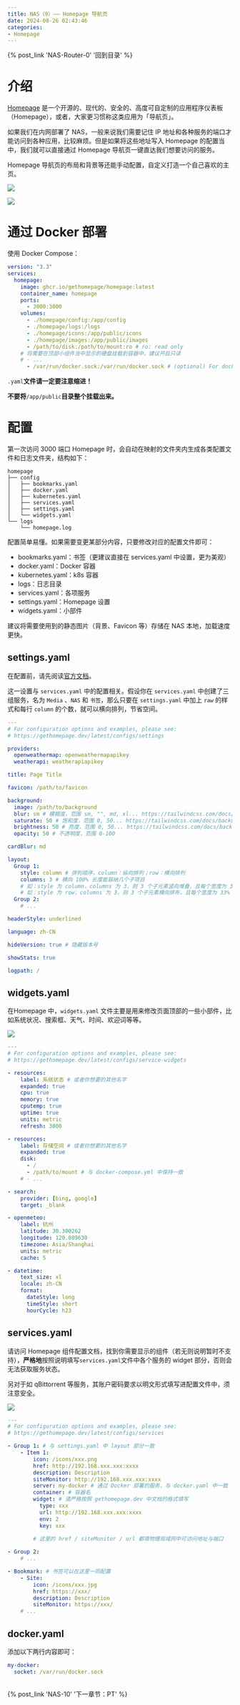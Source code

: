 ```yaml
---
title: NAS（9）—— Homepage 导航页
date: 2024-08-26 02:43:46
categories:
- Homepage
---
```


{% post_link 'NAS-Router-0' '回到目录' %}
<br/>

# 介绍

[Homepage](https://github.com/benphelps/homepage "Homepage") 是一个开源的、现代的、安全的、高度可自定制的应用程序仪表板（Home­page），或者，大家更习惯称这类应用为「导航页」。

如果我们在内网部署了 NAS，一般来说我们需要记住 IP 地址和各种服务的端口才能访问到各种应用，比较麻烦。但是如果将这些地址写入 Homepage 的配置当中，我们就可以直接通过 Homepage 导航页一键直达我们想要访问的服务。

Homepage 导航页的布局和背景等还能手动配置，自定义打造一个自己喜欢的主页。

![](image_KKxP68VtNq.png)

![](image_3smttuHcd4.png)

# 通过 Docker 部署

使用 Docker Compose：

```yaml
version: "3.3"
services:
  homepage:
    image: ghcr.io/gethomepage/homepage:latest
    container_name: homepage
    ports:
      - 3000:3000
    volumes:
      - ./homepage/config:/app/config
      - ./homepage/logs:/logs
      - ./homepage/icons:/app/public/icons
      - ./homepage/images:/app/public/images
      - /path/to/disk:/path/to/mount:ro # ro: read only
    # 将需要在顶部小组件当中显示的硬盘挂载到容器中，建议开启只读
    # - ...
      - /var/run/docker.sock:/var/run/docker.sock # (optional) For docker integrations
```

`.yaml`**文件请一定要注意缩进！**

**不要将**`/app/public`**目录整个挂载出来。**

# 配置

第一次访问 3000 端口 Homepage 时，会自动在映射的文件夹内生成各类配置文件和日志文件夹，结构如下：

```text
homepage
├── config
│   ├── bookmarks.yaml
│   ├── docker.yaml
│   ├── kubernetes.yaml
│   ├── services.yaml
│   ├── settings.yaml
│   └── widgets.yaml
└── logs
    └── homepage.log
```

配置简单易懂。如果需要变更某部分内容，只要修改对应的配置文件即可：

- bookmarks.yaml：书签（更建议直接在 services.yaml 中设置，更为美观）
- docker.yaml：Docker 容器
- kubernetes.yaml：k8s 容器
- logs：日志目录
- services.yaml：各项服务
- settings.yaml：Homepage 设置
- widgets.yaml：小部件

建议将需要使用到的静态图片（背景、Favicon 等）存储在 NAS 本地，加载速度更快。

## settings.yaml

在配置前，请先阅读[官方文档](https://gethomepage.dev/latest/configs/settings/ "官方文档")。

这一设置与 `services.yaml` 中的配置相关。假设你在 `services.yaml` 中创建了三组服务，名为 `Media` 、`NAS` 和 `书签`，那么只要在 `settings.yaml` 中加上 `raw` 的样式和每行 `column` 的个数，就可以横向排列，节省空间。

```yaml
---
# For configuration options and examples, please see:
# https://gethomepage.dev/latest/configs/settings

providers:
  openweathermap: openweathermapapikey
  weatherapi: weatherapiapikey

title: Page Title

favicon: /path/to/favicon

background:
  image: /path/to/background
  blur: sm # 模糊度，范围 sm, "", md, xl... https://tailwindcss.com/docs/backdrop-blur
  saturate: 50 # 饱和度，范围 0, 50... https://tailwindcss.com/docs/backdrop-saturate
  brightness: 50 # 亮度，范围 0, 50... https://tailwindcss.com/docs/backdrop-brightness
  opacity: 50 # 不透明度，范围 0-100

cardBlur: md

layout:
  Group 1:
    style: column # 排列顺序，column：纵向排列；row：横向排列
    columns: 3 # 横向 100% 长度能容纳几个子项目
    # 如：style 为 column，columns 为 3，则 3 个子元素竖向堆叠，且每个宽度为 33%
    # 如：style 为 row，columns 为 3，则 3 个子元素横向排布，且每个宽度为 33%（占满一行）
  Group 2:
    # ...

headerStyle: underlined

language: zh-CN

hideVersion: true # 隐藏版本号

showStats: true

logpath: /
```

## widgets.yaml

在Home­page 中，`widgets.yaml` 文件主要是用来修改页面顶部的一些小部件，比如系统状况、搜索框、天气、时间、欢迎词等等。

![](image_vW7WXC9HMF.png)

```yaml
---
# For configuration options and examples, please see:
# https://gethomepage.dev/latest/configs/service-widgets

- resources:
    label: 系统状态 # 或者你想要的其他名字
    expanded: true
    cpu: true
    memory: true
    cputemp: true
    uptime: true
    units: metric
    refresh: 3000

- resources:
    label: 存储空间 # 或者你想要的其他名字
    expanded: true
    disk:
      - /
      - /path/to/mount # 与 docker-compose.yml 中保持一致
    # - ...

- search:
    provider: [bing, google]
    target: _blank

- openmeteo:
    label: 杭州
    latitude: 30.300262
    longitude: 120.089630
    timezone: Asia/Shanghai
    units: metric
    cache: 5

- datetime:
    text_size: xl
    locale: zh-CN
    format:
      dateStyle: long
      timeStyle: short
      hourCycle: h23
```

## services.yaml

请访问 Homepage 组件配置文档，找到你需要显示的组件（若无则说明暂时不支持），**严格地**按照说明填写`services.yaml`文件中各个服务的 widget 部分，否则会无法获取服务状态。

另对于如 qBittorrent 等服务，其账户密码要求以明文形式填写进配置文件中，须注意安全。

![](image_bGMW5JMV22.png)

```yaml
---
# For configuration options and examples, please see:
# https://gethomepage.dev/latest/configs/services

- Group 1: # 与 settings.yaml 中 layout 部分一致
    - Item 1:
        icon: /icons/xxx.png
        href: http://192.168.xxx.xxx:xxxx   
        description: Description
        siteMonitor: http://192.168.xxx.xxx:xxxx 
        server: my-docker # 通过 Docker 部署的服务，与 docker.yaml 中一致
        container: # 容器名
        widget: # 请严格按照 gethomepage.dev 中文档的格式填写
          type: xxx
          url: http://192.168.xxx.xxx:xxxx 
          env: 2
          key: xxx
       
        # 这里的 href / siteMonitor / url 都填物理局域网中可访问地址与端口

- Group 2:
    # ...

- Bookmark: # 书签可以在这里一同配置
    - Site:
        icon: /icons/xxx.jpg
        href: https://xxx/
        description: Description
        siteMonitor: https://xxx/
    # ...
```

## docker.yaml

添加以下两行内容即可：

```yaml
my-docker:
  socket: /var/run/docker.sock
```

<br/>
{% post_link 'NAS-10' '下一章节：PT' %}